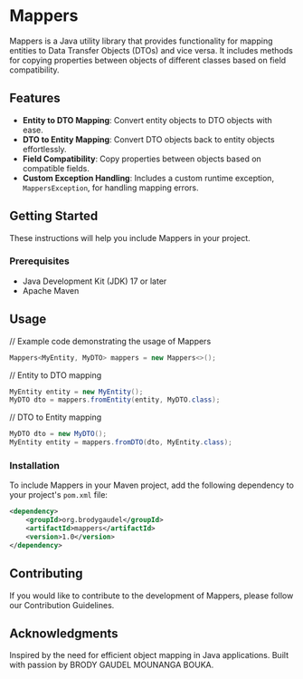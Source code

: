 # Mappers

Mappers is a Java utility library that provides functionality for mapping entities to Data Transfer Objects (DTOs) and vice versa. It includes methods for copying properties between objects of different classes based on field compatibility.

## Features

- **Entity to DTO Mapping**: Convert entity objects to DTO objects with ease.
- **DTO to Entity Mapping**: Convert DTO objects back to entity objects effortlessly.
- **Field Compatibility**: Copy properties between objects based on compatible fields.
- **Custom Exception Handling**: Includes a custom runtime exception, `MappersException`, for handling mapping errors.

## Getting Started

These instructions will help you include Mappers in your project.

### Prerequisites

- Java Development Kit (JDK) 17 or later
- Apache Maven

## Usage

// Example code demonstrating the usage of Mappers
```java
Mappers<MyEntity, MyDTO> mappers = new Mappers<>();
```

// Entity to DTO mapping
```java
MyEntity entity = new MyEntity();
MyDTO dto = mappers.fromEntity(entity, MyDTO.class);
```

// DTO to Entity mapping
```java
MyDTO dto = new MyDTO();
MyEntity entity = mappers.fromDTO(dto, MyEntity.class);
```

### Installation

To include Mappers in your Maven project, add the following dependency to your project's `pom.xml` file:

```xml
<dependency>
    <groupId>org.brodygaudel</groupId>
    <artifactId>mappers</artifactId>
    <version>1.0</version>
</dependency>


```

## Contributing

If you would like to contribute to the development of Mappers, please follow our Contribution Guidelines.

## Acknowledgments
Inspired by the need for efficient object mapping in Java applications.
Built with passion by BRODY GAUDEL MOUNANGA BOUKA.


